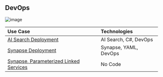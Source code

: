 ## DevOps

![image](https://user-images.githubusercontent.com/44923999/185972867-64465cc3-0769-4045-bc5d-672f573854c7.png)

Use Case | Technologies
:----- | :-----
[AI Search Deployment](DevOps_AISearchDeployment.md) | AI Search, C#, DevOps<br>
[Synapse Deployment](DevOps_SynapseDeployment.md) | Synapse, YAML, DevOps<br>
[Synapse, Parameterized Linked Services](DevOps_SynapseDeploy_usingParameterizedLinkedServices.md) | No Code<br>
